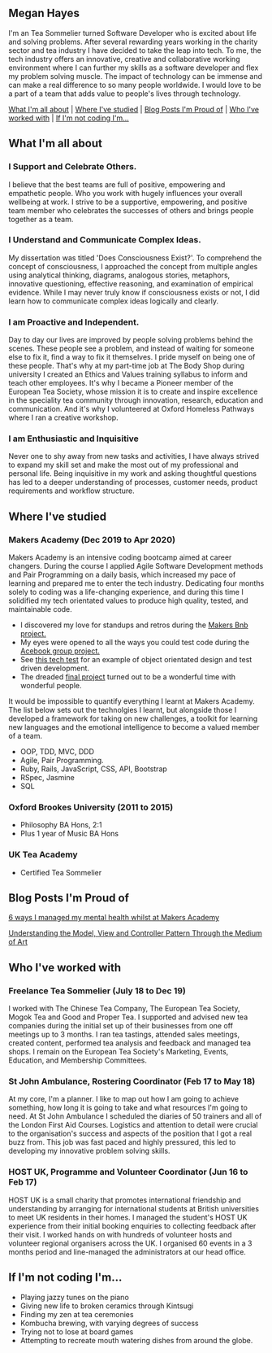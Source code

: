 ## Megan Hayes

I'm an Tea Sommelier turned Software Developer who is excited about life and solving problems. After several rewarding years working in the charity sector and tea industry I have decided to take the leap into tech. To me, the tech industry offers an innovative, creative and collaborative working environment where I can further my skills as a software developer and flex my problem solving muscle. The impact of technology can be immense and can make a real difference to so many people worldwide. I would love to be a part of a team that adds value to people's lives through technology.  

[What I'm all about](#What_I'm_all_about) | [Where I've studied](#Where_I've_studied) | [Blog Posts I'm Proud of](#Blog_Posts_I'm_Proud_of) | [Who I've worked with](#Who_I've_worked_with) | [If I'm not coding I'm...](#If_I'm_not_coding_I'm...)

## <a name="What_I'm_all_about">What I'm all about</a>


### I Support and Celebrate Others.

I believe that the best teams are full of positive, empowering and empathetic people. Who you work with hugely influences your overall wellbeing at work. I strive to be a supportive, empowering, and positive team member who celebrates the successes of others and brings people together as a team. 

### I Understand and Communicate Complex Ideas. 

My dissertation was titled 'Does Consciousness Exist?'. To comprehend the concept of consciousness, I approached the concept from  multiple angles using analytical thinking, diagrams, analogous stories, metaphors, innovative questioning, effective reasoning, and examination of empirical evidence. While I may never truly know if consciousness exists or not, I did learn how to communicate complex ideas logically and clearly.  

### I am Proactive and Independent. 

Day to day our lives are improved by people solving problems behind the scenes. These people see a problem, and instead of waiting for someone else to fix it, find a way to fix it themselves. I pride myself on being one of these people. That's why at my part-time job at The Body Shop during university I created an Ethics and Values training syllabus to inform and teach other employees. It's why I became a Pioneer member of the European Tea Society, whose mission it is to create and inspire excellence in the speciality tea community through innovation, research, education and communication. And it's why I volunteered at Oxford Homeless Pathways where I ran a creative workshop. 


### I am Enthusiastic and Inquisitive 

Never one to shy away from new tasks and activities, I have always strived to expand my skill set and make the most out of my professional and personal life. Being inquisitive in my work and asking thoughtful questions has led to a deeper understanding of processes, customer needs, product requirements and workflow structure.

## <a name="Where_I've_studied">Where I've studied</a>

### Makers Academy (Dec 2019 to Apr 2020)

Makers Academy is an intensive coding bootcamp aimed at career changers. During the course I applied Agile Software Development methods and Pair Programming on a daily basis, which increased my pace of learning and prepared me to enter the tech industry. Dedicating four months solely to coding was a life-changing experience, and during this time I solidified my tech orientated values to produce high quality, tested, and maintainable code. 

- I discovered my love for standups and retros during the [Makers Bnb project.](https://github.com/Megscode/MakersBnB)
- My eyes were opened to all the ways you could test code during the [Acebook group project.](https://github.com/Megscode/acebook_undefined)
- See [this tech test](https://github.com/Megscode/bank_test) for an example of object orientated design and test driven development. 
- The dreaded [final project](https://github.com/Megscode/Wanderlist) turned out to be a wonderful time with wonderful people.

It would be impossible to quantify everything I learnt at Makers Academy. The list below sets out the technolgies I learnt, but alongside those I developed a framework for taking on new challenges, a toolkit for learning new languages and the emotional intelligence to become a valued member of a team.

- OOP, TDD, MVC, DDD
- Agile, Pair Programming.
- Ruby, Rails, JavaScript, CSS, API, Bootstrap
- RSpec, Jasmine
- SQL

### Oxford Brookes University (2011 to 2015)

- Philosophy BA Hons, 2:1 
- Plus 1 year of Music BA Hons

### UK Tea Academy

- Certified Tea Sommelier 


## <a name="Blog_Posts_I'm_Proud_of">Blog Posts I'm Proud of</a>

[6 ways I managed my mental health whilst at Makers Academy](https://blog.makersacademy.com/6-ways-i-manage-my-mental-health-on-a-coding-boot-camp-944b07c63fda)

[Understanding the Model, View and Controller Pattern Through the Medium of Art](https://blog.makersacademy.com/understanding-the-model-view-and-controller-pattern-through-the-medium-of-art-b5610b7e42ee)


## <a name="Who_I've_worked_with">Who I've worked with</a>

### Freelance Tea Sommelier (July 18 to Dec 19)    

I worked with The Chinese Tea Company, The European Tea Society, Mogok Tea and Good and Proper Tea. I supported and advised new tea companies during the initial set up of their businesses from one off meetings up to 3 months. I ran tea tastings, attended sales meetings, created content, performed tea analysis and feedback and managed tea shops. I remain on the European Tea Society's Marketing, Events, Education, and Membership Committees. 


### St John Ambulance, Rostering Coordinator (Feb 17 to May 18)

At my core, I'm a planner. I like to map out how I am going to achieve something, how long it is going to take and what resources I'm going to need. At St John Ambulance I scheduled the diaries of 50 trainers and all of the London First Aid Courses. Logistics and attention to detail were crucial to the organisation's success and aspects of the position that I got a real buzz from. This job was fast paced and highly pressured, this led to developing my innovative problem solving skills.


### HOST UK, Programme and Volunteer Coordinator (Jun 16 to Feb 17)   

HOST UK is a small charity that promotes international friendship and understanding by arranging for international students at British universities to meet UK residents in their homes. I managed the student's HOST UK experience from their initial booking enquiries to collecting feedback after their visit. I worked hands on with hundreds of volunteer hosts and volunteer regional organisers across the UK. I organised 60 events in a 3 months period and line-managed the administrators at our head office.

## <a name="If_I'm_not_coding_I'm...">If I'm not coding I'm...</a>

* Playing jazzy tunes on the piano
* Giving new life to broken ceramics through Kintsugi
* Finding my zen at tea ceremonies
* Kombucha brewing, with varying degrees of success
* Trying not to lose at board games
* Attempting to recreate mouth watering dishes from around the globe.
